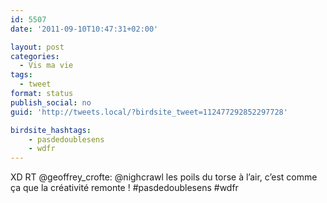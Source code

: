 ```yaml
---
id: 5507
date: '2011-09-10T10:47:31+02:00'

layout: post
categories:
  - Vis ma vie
tags:
  - tweet
format: status
publish_social: no
guid: 'http://tweets.local/?birdsite_tweet=112477292852297728'

birdsite_hashtags:
    - pasdedoublesens
    - wdfr
---
```


XD RT @geoffrey\_crofte: @nighcrawl les poils du torse à l’air, c’est comme ça que la créativité remonte ! #pasdedoublesens #wdfr